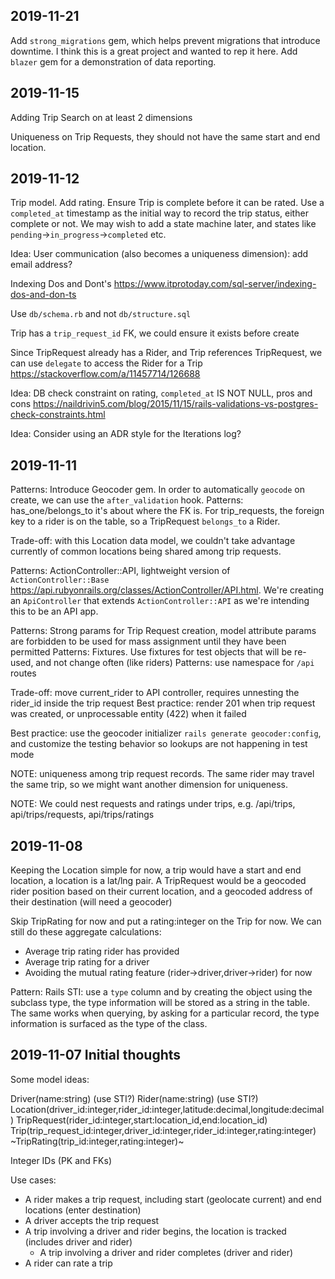 ## 2019-11-21

Add `strong_migrations` gem, which helps prevent migrations that introduce downtime. I think this is a great project and wanted to rep it here.
Add `blazer` gem for a demonstration of data reporting.


## 2019-11-15

Adding Trip Search on at least 2 dimensions

Uniqueness on Trip Requests, they should not have the same start and end location.


## 2019-11-12

Trip model. Add rating. Ensure Trip is complete before it can be rated. Use a `completed_at` timestamp as the initial way to record the trip status, either complete or not. We may wish to add a state machine later, and states like `pending`->`in_progress`->`completed` etc.

Idea: User communication (also becomes a uniqueness dimension): add email address?

Indexing Dos and Dont's <https://www.itprotoday.com/sql-server/indexing-dos-and-don-ts>

Use `db/schema.rb` and not `db/structure.sql`

Trip has a `trip_request_id` FK, we could ensure it exists before create

Since TripRequest already has a Rider, and Trip references TripRequest, we can use `delegate` to access the Rider for a Trip <https://stackoverflow.com/a/11457714/126688>

Idea: DB check constraint on rating, `completed_at` IS NOT NULL, pros and cons <https://naildrivin5.com/blog/2015/11/15/rails-validations-vs-postgres-check-constraints.html>

Idea: Consider using an ADR style for the Iterations log?

## 2019-11-11

Patterns: Introduce Geocoder gem. In order to automatically `geocode` on create, we can use the `after_validation` hook.
Patterns: has_one/belongs_to it's about where the FK is. For trip_requests, the foreign key to a rider is on the table, so a TripRequest `belongs_to` a Rider.

Trade-off: with this Location data model, we couldn't take advantage currently of common locations being shared among trip requests.

Patterns: ActionController::API, lightweight version of `ActionController::Base` <https://api.rubyonrails.org/classes/ActionController/API.html>. We're creating an `ApiController` that extends `ActionController::API` as we're intending this to be an API app.

Patterns: Strong params for Trip Request creation, model attribute params are forbidden to be used for mass assignment until they have been permitted
Patterns: Fixtures. Use fixtures for test objects that will be re-used, and not change often (like riders)
Patterns: use namespace for `/api` routes

Trade-off: move current_rider to API controller, requires unnesting the rider_id inside the trip request
Best practice: render 201 when trip request was created, or unprocessable entity (422) when it failed

Best practice: use the geocoder initializer `rails generate geocoder:config`, and customize the testing behavior so lookups are not happening in test mode

NOTE: uniqueness among trip request records. The same rider may travel the same trip, so we might want another dimension for uniqueness.

NOTE: We could nest requests and ratings under trips, e.g. /api/trips, api/trips/requests, api/trips/ratings

## 2019-11-08

Keeping the Location simple for now, a trip would have a start and end location,
a location is a lat/lng pair. A TripRequest would be a geocoded rider position based
on their current location, and a geocoded address of their destination (will need a geocoder)

Skip TripRating for now and put a rating:integer on the Trip for now. We can still do these aggregate calculations:
* Average trip rating rider has provided
* Average trip rating for a driver
* Avoiding the mutual rating feature (rider->driver,driver->rider) for now


Pattern: Rails STI: use a `type` column and by creating the object using the subclass type, the type information will be stored as a string in the table.
The same works when querying, by asking for a particular record, the type information is surfaced as the type of the class.


## 2019-11-07 Initial thoughts

Some model ideas:

Driver(name:string) (use STI?)
Rider(name:string) (use STI?)
Location(driver_id:integer,rider_id:integer,latitude:decimal,longitude:decimal)
TripRequest(rider_id:integer,start:location_id,end:location_id)
Trip(trip_request_id:integer,driver_id:integer,rider_id:integer,rating:integer)
~TripRating(trip_id:integer,rating:integer)~

Integer IDs (PK and FKs)


Use cases:

* A rider makes a trip request, including start (geolocate current) and end locations (enter destination)
* A driver accepts the trip request
* A trip involving a driver and rider begins, the location is tracked (includes driver and rider)
  * A trip involving a driver and rider completes (driver and rider)
* A rider can rate a trip

